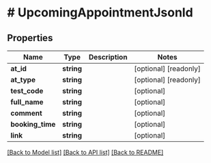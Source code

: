 # # UpcomingAppointmentJsonld

## Properties

Name | Type | Description | Notes
------------ | ------------- | ------------- | -------------
**at_id** | **string** |  | [optional] [readonly]
**at_type** | **string** |  | [optional] [readonly]
**test_code** | **string** |  | [optional]
**full_name** | **string** |  | [optional]
**comment** | **string** |  | [optional]
**booking_time** | **string** |  | [optional]
**link** | **string** |  | [optional]

[[Back to Model list]](../../README.md#models) [[Back to API list]](../../README.md#endpoints) [[Back to README]](../../README.md)
